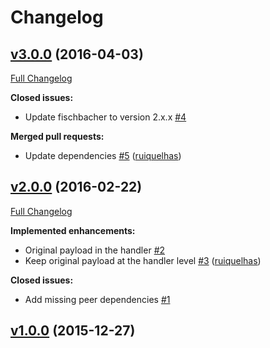 # Changelog

## [v3.0.0](https://github.com/ruiquelhas/coutts/tree/v3.0.0) (2016-04-03)
[Full Changelog](https://github.com/ruiquelhas/coutts/compare/v2.0.0...v3.0.0)

**Closed issues:**

- Update fischbacher to version 2.x.x [\#4](https://github.com/ruiquelhas/coutts/issues/4)

**Merged pull requests:**

- Update dependencies [\#5](https://github.com/ruiquelhas/coutts/pull/5) ([ruiquelhas](https://github.com/ruiquelhas))

## [v2.0.0](https://github.com/ruiquelhas/coutts/tree/v2.0.0) (2016-02-22)
[Full Changelog](https://github.com/ruiquelhas/coutts/compare/v1.0.0...v2.0.0)

**Implemented enhancements:**

- Original payload in the handler [\#2](https://github.com/ruiquelhas/coutts/issues/2)
- Keep original payload at the handler level [\#3](https://github.com/ruiquelhas/coutts/pull/3) ([ruiquelhas](https://github.com/ruiquelhas))

**Closed issues:**

- Add missing peer dependencies [\#1](https://github.com/ruiquelhas/coutts/issues/1)

## [v1.0.0](https://github.com/ruiquelhas/coutts/tree/v1.0.0) (2015-12-27)
